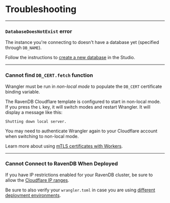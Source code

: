 # Troubleshooting
---


### `DatabaseDoesNotExist` error

The instance you're connecting to doesn't have a database yet (specified through `DB_NAME`).

Follow the instructions to [create a new database][docs-create-db] in the Studio.

---

### Cannot find `DB_CERT.fetch` function

Wrangler must be run in _non-local mode_ to populate the `DB_CERT` certificate binding variable.

The RavenDB Cloudflare template is configured to start in non-local mode. If you press the `L` key, it will switch modes and restart Wrangler. It will display a message like this:

`Shutting down local server.`

You may need to authenticate Wrangler again to your Cloudflare account when switching to non-local mode.

Learn more about using [mTLS certificates with Workers][cf-mtls-worker].

---

### Cannot Connect to RavenDB When Deployed

If you have IP restrictions enabled for your RavenDB cluster, be sure to allow the [Cloudflare IP ranges][cf-ips].

Be sure to also verify your `wrangler.toml` in case you are using [different deployment environments][cf-worker-env].

[docs-create-db]: ../../../studio/database/create-new-database/general-flow
[cf-ips]: https://cloudflare.com/ips
[cf-worker-env]: https://developers.cloudflare.com/workers/platform/environments/ 
[cf-mtls-worker]: https://developers.cloudflare.com/workers/runtime-apis/mtls
